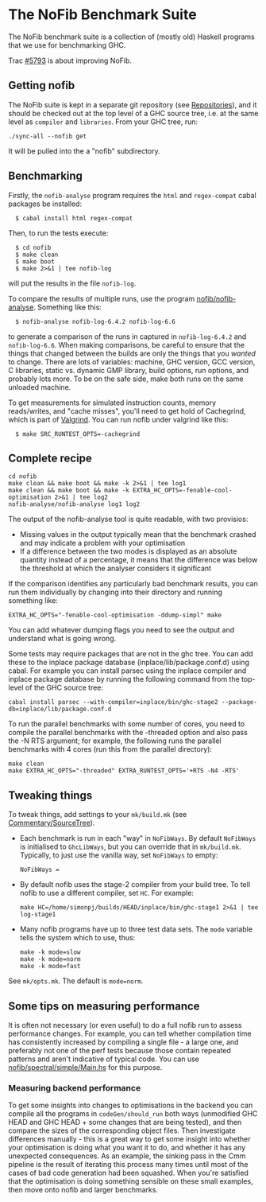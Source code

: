 # The NoFib Benchmark Suite


The NoFib benchmark suite is a collection of (mostly old) Haskell programs that we use for benchmarking GHC. 


Trac [\#5793](https://gitlab.haskell.org//ghc/ghc/issues/5793) is about improving NoFib.

## Getting nofib


The NoFib suite is kept in a separate git repository (see [Repositories](repositories)), and it should be checked out at the top level of a GHC source tree, i.e. at the same level as `compiler` and `libraries`. From your GHC tree, run:

```wiki
./sync-all --nofib get
```


It will be pulled into the a "nofib" subdirectory.

## Benchmarking


Firstly, the `nofib-analyse` program requires the `html` and `regex-compat` cabal packages be installed:

```wiki
  $ cabal install html regex-compat
```


Then, to run the tests execute:

```wiki
  $ cd nofib
  $ make clean
  $ make boot
  $ make 2>&1 | tee nofib-log
```


will put the results in the file `nofib-log`.


To compare the results of multiple runs, use the program
[ nofib/nofib-analyse](http://darcs.haskell.org/nofib/nofib-analyse/).  Something like this:

```wiki
  $ nofib-analyse nofib-log-6.4.2 nofib-log-6.6
```


to generate a comparison of the runs in captured in `nofib-log-6.4.2`
and `nofib-log-6.6`.  When making comparisons, be careful to ensure
that the things that changed between the builds are only the things
that you *wanted* to change.  There are lots of variables: machine,
GHC version, GCC version, C libraries, static vs. dynamic GMP library,
build options, run options, and probably lots more.  To be on the safe
side, make both runs on the same unloaded machine.


To get measurements for simulated instruction counts, memory reads/writes, and "cache misses",
you'll need to get hold of Cachegrind, which is part of 
[ Valgrind](http://valgrind.org). You can run nofib under valgrind like this:

```wiki
  $ make SRC_RUNTEST_OPTS=-cachegrind
```

## Complete recipe

```wiki
cd nofib
make clean && make boot && make -k 2>&1 | tee log1
make clean && make boot && make -k EXTRA_HC_OPTS=-fenable-cool-optimisation 2>&1 | tee log2
nofib-analyse/nofib-analyse log1 log2
```


The output of the nofib-analyse tool is quite readable, with two provisios:

- Missing values in the output typically mean that the benchmark crashed and may indicate a problem with your optimisation
- If a difference between the two modes is displayed as an absolute quantity instead of a percentage, it means that the difference was below the threshold at which the analyser considers it significant


If the comparison identifies any particularly bad benchmark results, you can run them individually by changing into their directory and running something like:

```wiki
EXTRA_HC_OPTS="-fenable-cool-optimisation -ddump-simpl" make
```


You can add whatever dumping flags you need to see the output and understand what is going wrong.


Some tests may require packages that are not in the ghc tree. You can add these to the inplace package database (inplace/lib/package.conf.d) using cabal. For example you can install parsec using the inplace compiler and inplace package database by running the following command from the top-level of the GHC source tree:

```wiki
cabal install parsec --with-compiler=inplace/bin/ghc-stage2 --package-db=inplace/lib/package.conf.d
```


To run the parallel benchmarks with some number of cores, you need to compile the parallel benchmarks with the -threaded option and also pass the -N RTS argument; for example, the following runs the parallel benchmarks with 4 cores (run this from the parallel directory):

```wiki
make clean
make EXTRA_HC_OPTS="-threaded" EXTRA_RUNTEST_OPTS='+RTS -N4 -RTS'
```

## Tweaking things


To tweak things, add settings to your `mk/build.mk` (see [Commentary/SourceTree](commentary/source-tree)).

- Each benchmark is run in each "way" in `NoFibWays`.  By default `NoFibWays` is initialised to `GhcLibWays`, but you can override that in `mk/build.mk`. Typically, to just use the vanilla way, set `NoFibWays` to empty:

  ```wiki
  NoFibWays =
  ```

- By default nofib uses the stage-2 compiler from your build tree.  To tell nofib to use a different compiler, set `HC`.  For example:

  ```wiki
  make HC=/home/simonpj/builds/HEAD/inplace/bin/ghc-stage1 2>&1 | tee log-stage1
  ```

- Many nofib programs have up to three test data sets. The `mode` variable tells the system which to use, thus:

  ```wiki
  make -k mode=slow
  make -k mode=norm
  make -k mode=fast
  ```


See `mk/opts.mk`. The default is `mode=norm`.

## Some tips on measuring performance


It is often not necessary (or even useful) to do a full nofib run to assess performance changes. For example, you can tell whether compilation time has consistently increased by compiling a single file - a large one, and preferably not one of the perf tests 
because those contain repeated patterns and aren't indicative of typical code.  You can use [nofib/spectral/simple/Main.hs](/trac/ghc/browser/ghc/nofib/spectral/simple/Main.hs) for this purpose.

### Measuring backend performance


To get some insights into changes to optimisations in the backend you can compile all the programs in `codeGen/should_run` both ways (unmodified GHC HEAD and GHC HEAD + some changes that are being tested), and then compare the sizes of the corresponding object files.  Then investigate differences manually - this is a great way to get some insight into whether your optimisation is doing what you want it to do, and whether it has any unexpected consequences.  As an example, the sinking pass in the Cmm pipeline is the result of iterating this process many times until most of the cases of bad code generation had been squashed.  When you're satisfied that the optimisation is doing something sensible on these small examples, then move onto nofib and larger benchmarks.
